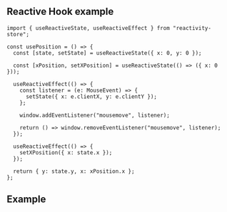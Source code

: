 ## Reactive Hook example

```tsx
import { useReactiveState, useReactiveEffect } from "reactivity-store";

const usePosition = () => {
  const [state, setState] = useReactiveState({ x: 0, y: 0 });

  const [xPosition, setXPosition] = useReactiveState(() => ({ x: 0 }));

  useReactiveEffect(() => {
    const listener = (e: MouseEvent) => {
      setState({ x: e.clientX, y: e.clientY });
    };

    window.addEventListener("mousemove", listener);

    return () => window.removeEventListener("mousemove", listener);
  });

  useReactiveEffect(() => {
    setXPosition({ x: state.x });
  });

  return { y: state.y, x: xPosition.x };
};
```

## Example

<script setup>
  import Hook from '@theme/components/reactiveHook.vue'
</script>

<Hook />
